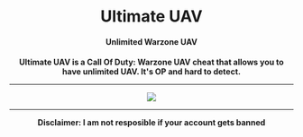 <h1 align="center">Ultimate UAV</h1>
<h4 align="center">Unlimited Warzone UAV</h4>

<h4 align="center">
Ultimate UAV is a Call Of Duty: Warzone UAV cheat that allows you to have unlimited UAV. It's OP and hard to detect.
  <hr>
<img src="https://raw.githubusercontent.com/">
<hr>
Disclaimer: I am not resposible if your account gets banned

</h4>
